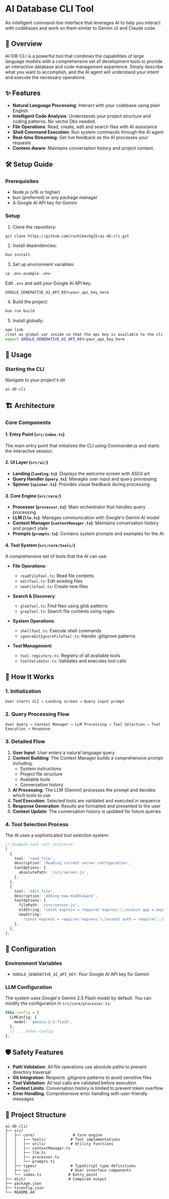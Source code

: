 # AI Database CLI Tool

An intelligent command-line interface that leverages AI to help you interact with codebases and work on them similar to Gemini cli and Claude code.

## 🚀 Overview

AI-DB-CLI is a powerful tool that combines the capabilities of large language models with a comprehensive set of development tools to provide an interactive database and code management experience. Simply describe what you want to accomplish, and the AI agent will understand your intent and execute the necessary operations.

## ✨ Features

- **Natural Language Processing**: Interact with your codebase using plain English
- **Intelligent Code Analysis**: Understands your project structure and coding patterns. No vector Dbs needed.
- **File Operations**: Read, create, edit and search files with AI assistance
- **Shell Command Execution**: Run system commands through the AI agent
- **Real-time Streaming**: Get live feedback as the AI processes your requests
- **Context-Aware**: Maintains conversation history and project context.

## 🛠 Setup Guide

### Prerequisites

- Node.js (v16 or higher)
- bun (preferred) or any package manager
- A Google AI API key for Gemini

### Setup

1. Clone the repository:

```bash
git clone https://github.com/rushikeshg25/ai-db-cli.git
```

2. Install dependencies:

```bash
bun install
```

3. Set up environment variables:

```bash
cp .env.example .env
```

Edit `.env` and add your Google AI API key:

```
GOOGLE_GENERATIVE_AI_API_KEY=your_api_key_here
```

4. Build the project:

```bash
bun run build
```

5. Install globally:

```bash
npm link
//set as global var inside so that the api key is available to the cli
export GOOGLE_GENERATIVE_AI_API_KEY=your_api_key_here
```

## 🎯 Usage

### Starting the CLI

Navigate to your project's dir

```bash
ai-db-cli
```

## 🏗 Architecture

### Core Components

#### 1. Entry Point (`src/index.ts`)

The main entry point that initializes the CLI using Commander.js and starts the interactive session.

#### 2. UI Layer (`src/ui/`)

- **Landing (`landing.ts`)**: Displays the welcome screen with ASCII art
- **Query Handler (`query.ts`)**: Manages user input and query processing
- **Spinner (`spinner.ts`)**: Provides visual feedback during processing

#### 3. Core Engine (`src/core/`)

- **Processor (`processor.ts`)**: Main orchestrator that handles query processing
- **LLM (`llm.ts`)**: Manages communication with Google's Gemini AI model
- **Context Manager (`contextManager.ts`)**: Maintains conversation history and project state
- **Prompts (`prompts.ts`)**: Contains system prompts and examples for the AI

#### 4. Tool System (`src/core/tools/`)

A comprehensive set of tools that the AI can use:

- **File Operations**:
  - `readFileTool.ts`: Read file contents
  - `editTool.ts`: Edit existing files
  - `newFileTool.ts`: Create new files

- **Search & Discovery**:
  - `globTool.ts`: Find files using glob patterns
  - `grepTool.ts`: Search file contents using regex

- **System Operations**:
  - `shellTool.ts`: Execute shell commands
  - `ignoreGitIgnoreFileTool.ts`: Handle .gitignore patterns

- **Tool Management**:
  - `tool-registery.ts`: Registry of all available tools
  - `toolValidator.ts`: Validates and executes tool calls

## 🔄 How It Works

### 1. Initialization

```
User starts CLI → Landing screen → Query input prompt
```

### 2. Query Processing Flow

```
User Query → Context Manager → LLM Processing → Tool Selection → Tool Execution → Response
```

### 3. Detailed Flow

1. **User Input**: User enters a natural language query
2. **Context Building**: The Context Manager builds a comprehensive prompt including:
   - System instructions
   - Project file structure
   - Available tools
   - Conversation history
3. **AI Processing**: The LLM (Gemini) processes the prompt and decides which tools to use
4. **Tool Execution**: Selected tools are validated and executed in sequence
5. **Response Generation**: Results are formatted and presented to the user
6. **Context Update**: The conversation history is updated for future queries

### 4. Tool Selection Process

The AI uses a sophisticated tool selection system:

```typescript
// Example tool call structure
[
  {
    tool: 'read_file',
    description: 'Reading current server configuration',
    toolOptions: {
      absolutePath: '/src/server.js',
    },
  },
  {
    tool: 'edit_file',
    description: 'Adding new middleware',
    toolOptions: {
      filePath: '/src/server.js',
      oldString: "const express = require('express');\nconst app = express();",
      newString:
        "const express = require('express');\nconst auth = require('./auth');\nconst app = express();",
    },
  },
];
```

## 🔧 Configuration

### Environment Variables

- `GOOGLE_GENERATIVE_AI_API_KEY`: Your Google AI API key for Gemini

### LLM Configuration

The system uses Google's Gemini 2.5 Flash model by default. You can modify the configuration in `src/core/processor.ts`:

```typescript
this.config = {
  LLMConfig: {
    model: 'gemini-2.5-flash',
  },
  // ... other config
};
```

## 🛡 Safety Features

- **Path Validation**: All file operations use absolute paths to prevent directory traversal
- **Git Integration**: Respects .gitignore patterns to avoid sensitive files
- **Tool Validation**: All tool calls are validated before execution
- **Context Limits**: Conversation history is limited to prevent token overflow
- **Error Handling**: Comprehensive error handling with user-friendly messages

## 📁 Project Structure

```
ai-db-cli/
├── src/
│   ├── core/                 # Core engine
│   │   ├── tools/           # Tool implementations
│   │   ├── utils/           # Utility functions
│   │   ├── contextManager.ts
│   │   ├── llm.ts
│   │   ├── processor.ts
│   │   └── prompts.ts
│   ├── types/               # TypeScript type definitions
│   ├── ui/                  # User interface components
│   └── index.ts            # Entry point
├── dist/                   # Compiled output
├── package.json
├── tsconfig.json
└── README.md
```
